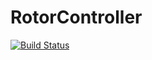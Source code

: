 # RotorController

[![Build Status](https://api.cirrus-ci.com/github/rotor-ai/RotorController.svg)](https://cirrus-ci.com/github/RotorController/RotorController)


<gif here>

